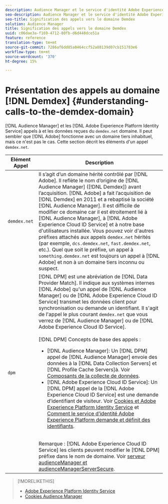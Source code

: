 ```yaml
---
description: Audience Manager et le service d'identité Adobe Experience Platform appellent et reçoivent les données du domaine demdex.net. Il peut sembler que l'Adobe travaille avec un domaine tiers inhabituel, mais ce n'est pas le cas. Cette section décrit les éléments d’un appel demdex.net.
seo-description: Audience Manager et le service d'identité Adobe Experience Platform appellent et reçoivent les données du domaine demdex.net. Il peut sembler que l'Adobe travaille avec un domaine tiers inhabituel, mais ce n'est pas le cas. Cette section décrit les éléments d’un appel demdex.net.
seo-title: Signification des appels vers le domaine Demdex
solution: Audience Manager
title: Signification des appels vers le domaine Demdex
uuid: c06dae3a-f169-4712-80fb-d6d448dce51a
feature: reference
translation-type: tm+mt
source-git-commit: 7286af6dd85a0464ccf52a88139d07cb151783e6
workflow-type: tm+mt
source-wordcount: '370'
ht-degree: 15%

---
```



# Présentation des appels au domaine [!DNL Demdex] {#understanding-calls-to-the-demdex-domain}

[!DNL Audience Manager] et les  [!DNL Adobe Experience Platform Identity Service] appels à et les données reçues du  `demdex.net` domaine. Il peut sembler que [!DNL Adobe] fonctionne avec un domaine tiers inhabituel, mais ce n&#39;est pas le cas. Cette section décrit les éléments d&#39;un appel `demdex.net`.

| Elément Appel | Description |
|---|---|
| `demdex.net` | Il s’agit d’un domaine hérité contrôlé par [!DNL Adobe]. Il reflète le nom d’origine de [!DNL Audience Manager] ([!DNL Demdex]) avant l’acquisition. [!DNL Adobe] a fait l’acquisition de [!DNL Demdex] en 2011 et a rebaptisé la société [!DNL Audience Manager]. Il est difficile de modifier ce domaine car il est étroitement lié à [!DNL Audience Manager], à [!DNL Adobe Experience Cloud ID Service] et à notre base d&#39;utilisateurs installée. Vous pouvez voir d&#39;autres préfixes attachés aux appels `demdex.net` hérités (par exemple, `dcs.demdex.net`, `fast.demdex.net`, etc.). Quel que soit le préfixe, un appel à `something.demdex.net` est toujours un appel à [!DNL Adobe] et non à un domaine tiers inconnu ou suspect. |
| `dpm` | [!DNL DPM] est une abréviation de  [!DNL Data Provider Match]. Il indique aux systèmes internes [!DNL Adobe] qu&#39;un appel de [!DNL Audience Manager] ou de [!DNL Adobe Experience Cloud ID Service] transmet les données client pour synchronisation ou demande un identifiant. Il s&#39;agit de l&#39;appel le plus courant `demdex.net` que vous verrez de [!DNL Audience Manager] ou de [!DNL Adobe Experience Cloud ID Service]. <br><br>[!DNL DPM] Concepts de base des appels : <ul><li>[!DNL Audience Manager]: Un  [!DNL DPM] appel de  [!DNL Audience Manager] envoie des données à la  [!DNL Data Collection Servers] et  [!DNL Profile Cache Servers]à. Voir [Composants de la collecte de données](../reference/system-components/components-data-collection.md).</li><li>[!DNL Adobe Experience Cloud ID Service]: Un  [!DNL DPM] appel de la  [!DNL Adobe Experience Cloud ID Service] est une demande d’identifiant de visiteur. Voir [Cookies et Adobe Experience Platform Identity Service](https://docs.adobe.com/content/help/fr-FR/id-service/using/intro/cookies.html) et [Comment le service d’identité Adobe Experience Platform demande et définit des identifiants](https://docs.adobe.com/content/help/en/id-service/using/intro/id-request.html).</li></ul><br>Remarque :  [!DNL Adobe Experience Cloud ID Service] les clients peuvent modifier le  [!DNL DPM] préfixe dans le nom de domaine. Voir [serveur audienceManager et audienceManagerServerSecure](https://docs.adobe.com/content/help/en/id-service/using/id-service-api/configurations/subdomain-config.html). |

>[!MORELIKETHIS]
>
>* [Adobe Experience Platform Identity Service](https://docs.adobe.com/content/help/en/id-service/using/home.html)
>* [Cookies Audience Manager](https://docs.adobe.com/content/help/fr-FR/core-services/interface/ec-cookies/cookies-am.html)

